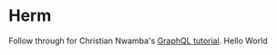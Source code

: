 # Herm

Follow through for Christian Nwamba's [GraphQL tutorial](https://work.herm.dev/).
Hello World
